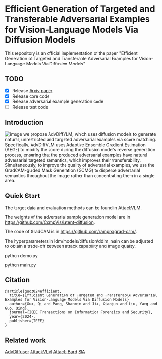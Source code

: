 # Efficient Generation of Targeted and Transferable Adversarial Examples for Vision-Language Models Via Diffusion Models
This repository is an official implementation of the paper "Efficient Generation of Targeted and Transferable Adversarial Examples for Vision-Language Models Via Diffusion Models". 

## TODO
- [x] Release [Arxiv paper](https://arxiv.org/abs/2404.10335)
- [x] Release core code
- [x] Release adversarial example generation code
- [ ] Release test code
## Introduction
![image](https://github.com/user-attachments/assets/3c24c832-0cb6-4295-ab77-0c8cfe47efe1)
we propose AdvDiffVLM, which uses diffusion models to generate natural, unrestricted and targeted adversarial examples via score matching. Specifically, AdvDiffVLM uses Adaptive Ensemble Gradient Estimation
(AEGE) to modify the score during the diffusion model’s reverse generation process, ensuring that the produced adversarial examples have natural adversarial targeted semantics, which improves their transferability. Simultaneously, to improve the quality of adversarial examples, we use the GradCAM-guided Mask Generation (GCMG) to disperse adversarial semantics throughout the image rather than concentrating them in a single area.

## Quick Start
The target data and evaluation methods can be found in AttackVLM. 

The weights of the adversarial sample generation model are in https://github.com/CompVis/latent-diffusion.

The code of GradCAM is in https://github.com/ramprs/grad-cam/. 

The hyperparameters in ldm/models/diffusion/ddim_main can be adjusted to obtain a trade-off between attack capability and image quality.

python demo.py

python main.py

## Citation
```
@article{guo2024efficient,
  title={Efficient Generation of Targeted and Transferable Adversarial Examples for Vision-Language Models Via Diffusion Models},
  author={Guo, Qi and Pang, Shanmin and Jia, Xiaojun and Liu, Yang and Guo, Qing},
  journal={IEEE Transactions on Information Forensics and Security},
  year={2024},
  publisher={IEEE}
}
```
## Related work
[AdvDiffuser](https://github.com/lafeat/advdiffuser)
[AttackVLM](https://github.com/yunqing-me/AttackVLM)
[Attack-Bard](https://github.com/thu-ml/Attack-Bard)
[SIA](https://github.com/xiaosen-wang/SIT)
